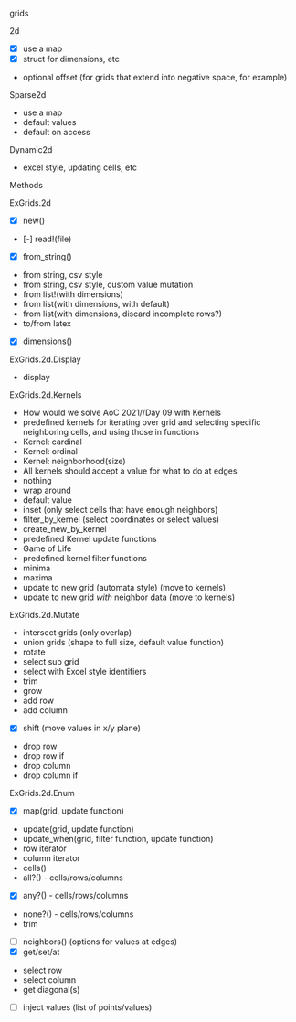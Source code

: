 grids

2d

 - [x] use a map
 - [x] struct for dimensions, etc
 - optional offset (for grids that extend into negative space, for example)

Sparse2d

 - use a map
 - default values
 - default on access

Dynamic2d

 - excel style, updating cells, etc
 
Methods

 ExGrids.2d
 
 - [x] new()
 - [-] read!(file)
 - [x] from_string()
 - from string, csv style
 - from string, csv style, custom value mutation
 - from list!(with dimensions)
 - from list(with dimensions, with default)
 - from list(with dimensions, discard incomplete rows?)
 - to/from latex
 - [x] dimensions()
 
 ExGrids.2d.Display
 
 - display
 
 ExGrids.2d.Kernels
 
  - How would we solve AoC 2021//Day 09 with Kernels
  - predefined kernels for iterating over grid and selecting specific neighboring cells, and using those in functions
  - Kernel: cardinal
  - Kernel: ordinal
  - Kernel: neighborhood(size)
  - All kernels should accept a value for what to do at edges
   - nothing
   - wrap around
   - default value
   - inset (only select cells that have enough neighbors)
  - filter_by_kernel (select coordinates or select values)
  - create_new_by_kernel
  - predefined Kernel update functions
   - Game of Life
  - predefined kernel filter functions
   - minima
   - maxima  	
 - update to new grid (automata style) (move to kernels)
 - update to new grid _with_ neighbor data (move to kernels)
 
 ExGrids.2d.Mutate
 
 - intersect grids (only overlap)
 - union grids (shape to full size, default value function)
 - rotate
 - select sub grid
 - select with Excel style identifiers
 - trim
 - grow
 - add row
 - add column
 - [x] shift (move values in x/y plane)
 - drop row
 - drop row if
 - drop column
 - drop column if
 
 ExGrids.2d.Enum

 - [x] map(grid, update function)
 - update(grid, update function)
 - update_when(grid, filter function, update function)
 - row iterator
 - column iterator
 - cells()
 - all?() - cells/rows/columns
 - [x] any?() - cells/rows/columns
 - none?() - cells/rows/columns
 - trim
 - [ ] neighbors() (options for values at edges)
 - [x] get/set/at
 - select row
 - select column
 - get diagonal(s)
 - [ ] inject values (list of points/values)
 